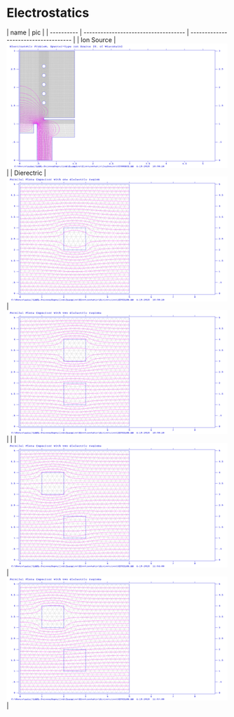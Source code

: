 # Electrostatics

| name       | pic                                  |
| ---------- | ------------------------------------ | ------------------------------------ |
| Ion Source | ![pic](./IonSource/SPSOURCE00.PNG)   |
| Dierectric | ![pic](./Dielectrics/1EPSILON00.PNG) | ![pic](./Dielectrics/2EPSILON01.PNG) |
|            | ![pic](./Dielectrics/3EPSILON01.PNG) | ![pic](./Dielectrics/3EPSILON02.PNG) |

